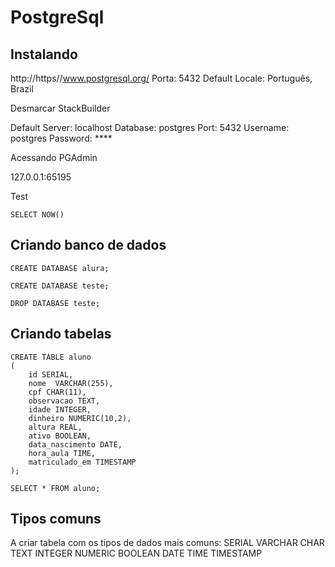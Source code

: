 # PostgreSql

## Instalando 

http://https//www.postgresql.org/
Porta: 5432
Default Locale: Português, Brazil

Desmarcar StackBuilder

Default
Server: localhost
Database: postgres
Port: 5432
Username: postgres
Password: **** <senha q criei>

Acessando PGAdmin

127.0.0.1:65195

Test
```
SELECT NOW()
```

## Criando banco de dados
```
CREATE DATABASE alura;

CREATE DATABASE teste;

DROP DATABASE teste;
```

## Criando tabelas

```
CREATE TABLE aluno
(
    id SERIAL,
    nome  VARCHAR(255),
    cpf CHAR(11),
    observacao TEXT,
    idade INTEGER,
    dinheiro NUMERIC(10,2),
    altura REAL,
    ativo BOOLEAN,
    data_nascimento DATE,
    hora_aula TIME,
    matriculado_em TIMESTAMP
);

SELECT * FROM aluno;
```


## Tipos comuns

A criar tabela com os tipos de dados mais comuns:
SERIAL
VARCHAR
CHAR
TEXT
INTEGER
NUMERIC
BOOLEAN
DATE
TIME
TIMESTAMP


